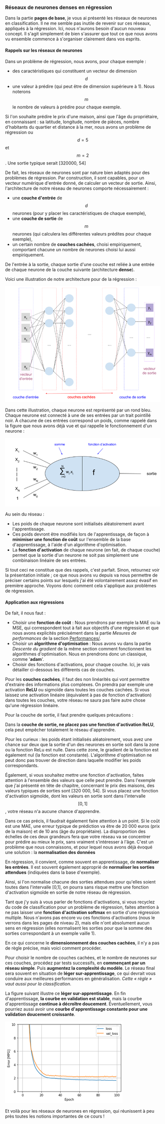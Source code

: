 <script type="text/javascript" async src="//cdn.bootcss.com/mathjax/2.7.0/MathJax.js?config=TeX-AMS-MML_HTMLorMML"></script>
<script type="text/javascript" async src="https://cdnjs.cloudflare.com/ajax/libs/mathjax/2.7.1/MathJax.js?config=TeX-MML-AM_CHTML"></script>

### Réseaux de neurones denses en régression

Dans la partie **pages de base**, je vous ai présenté les réseaux de neurones
en classification.
Il ne me semble pas inutile de revenir sur ces réseaux, appliqués à la
régression.
Ici, nous n'aurons besoin d'aucun nouveau concept.
Il s'agit simplement de bien s'assurer que tout ce que nous avons vu ensemble
commence à s'organiser clairement dans vos esprits.

#### Rappels sur les réseaux de neurones

Dans un problème de régression, nous avons, pour chaque exemple :

- des caractéristiques qui constituent un vecteur de dimension $$d$$
- une valeur à prédire (qui peut être de dimension supérieure à 1).
Nous noterons $$m$$ le nombre de valeurs à prédire pour chaque exemple.

Si l'on souhaite prédire le prix d'une maison, ainsi que l'âge du propriétaire, en connaissant : sa latitude, longitude, nombre de pièces, nombre d'habitants du quartier et distance à la mer, nous avons un problème de régression ou $$d=5$$ et $$m=2$$. Une sortie typique serait [320000, 54]

De fait, les réseaux de neurones sont par nature bien adaptés pour des
problèmes de régression.
Par construction, il sont capables, pour un vecteur numérique d'entrée donné,
de calculer un vecteur de sortie.
Ainsi, l'architecture de notre réseau de neurones comporte nécessairement :

- une **couche d'entrée** de $$d$$ neurones (pour y placer les
caractéristiques de chaque exemple),
- une **couche de sortie** de $$m$$ neurones (qui calculera les différentes
valeurs prédites pour chaque exemple),
- un certain nombre de **couches cachées**, choisi empiriquement, comportant
chacune un nombre de neurones choisi lui aussi empiriquement.

De l'entrée à la sortie, chaque sortie d'une couche est reliée à une entrée de chaque neurone de la couche suivante (architecture **dense**).

Voici une illustration de notre architecture pour de la régression :

![DNN pour la régression](images/DNN_2.png)

Dans cette illustration, chaque neurone est représenté par un rond bleu. Chaque neurone est connecté à une de ses entrées par un trait pointillé noir. À chacune de ces entrées correspond un poids, comme rappelé dans la figure que nous avons déjà vue et qui rappelle le fonctionnement d'un neurone :

![un neurone](images/neurone.png)

Au sein du réseau :

- Les poids de chaque neurone sont initialisés aléatoirement avant l'apprentissage.
- Ces poids devront être modifiés lors de l'apprentissage, de façon à
**minimiser une fonction de coût** sur l'ensemble de la base d'apprentissage,
à l'aide d'un algorithme d'optimisation.
- La **fonction d'activation** de chaque neurone (en fait, de chaque couche)
permet que la sortie d'un neurone ne soit pas simplement une combinaison
linéaire de ses entrées.

Si tout ceci ne constitue que des rappels, c'est parfait. Sinon, retournez voir la présentation initiale ; ce que nous avons vu depuis va nous permettre de préciser certains points sur lesquels j'ai été volontairement assez évasif en première approche. Voyons donc comment cela s'applique aux problèmes de régression.

#### Application aux régressions

De fait, il nous faut :

- Choisir une **fonction de coût** : Nous prendrons par exemple la MAE ou la
MSE, qui correspondent tout à fait aux objectifs d'une régression et que nous
avons explicités précisément dans la partie *Mesures de performances*
de la section [Performances/](Cours/12_performances.md).
- Choisir un **algorithme d'optimisation** : Nous avons vu dans la partie
*Descente du gradient* de la même section comment fonctionnent les algorithmes
d'optimisation.
Nous en prendrons donc un classique, comme '**adam**'.
- Choisir des fonctions d'activations, pour chaque couche. Ici, je vais détailler ci-dessous les différents cas de couches.

Pour les **couches cachées**, il faut des non linéarités qui vont permettre d'extraire des informations plus complexes.
On prendra par exemple une activation **ReLU** ou sigmoïde dans toutes les
couches cachées.
Si vous laissez une activation linéaire (équivalent à pas de fonction
d'activation) dans toutes les couches, votre réseau ne saura pas faire autre
chose qu'une régression linéaire.

Pour la couche de sortie, il faut prendre quelques précautions :

Dans la **couche de sortie, ne placez pas une fonction d'activation ReLU**,
cela peut empêcher totalement le réseau d'apprendre.

Pour les curieux : les poids étant initialisés aléatoirement, vous avez une
chance sur deux que la sortie d'un des neurones en sortie soit dans la zone
ou la fonction ReLu est nulle.
Dans cette zone, le gradient de la fonction est également nul (la fonction
est constante).
L'algorithme d'optimisation ne peut donc pas trouver de direction dans 
laquelle modifier les poids correspondants.

Également, si vous souhaitez mettre une fonction d'activation, faites
attention à l'ensemble des valeurs que celle peut prendre.
Dans l'exemple que j'ai présenté en tête de chapitre, concernant le prix des
maisons, des valeurs typiques de sorties sont  [320 000, 54].
Si vous placez une fonction d'activation sigmoïde, dont les valeurs en sortie
sont dans l'intervalle $$[0,1]$$, votre réseau n'a aucune chance d'apprendre.

Dans ce cas précis, il faudrait également faire attention à un point.
Si le coût est une MAE, une erreur typique de prédiction va être de
20 000 euros (prix de la maison) et de 10 ans (âge du propriétaire).
La disproportion des échelles de ces deux grandeurs fera que votre réseau va
se concentrer pour prédire au mieux le prix, sans vraiment s'intéresser à
l'âge.
C'est un problème que nous connaissons, et pour lequel nous avons déjà évoqué une solution : la **normalisation des données**

En régression, il convient, comme souvent en apprentissage, de
**normaliser les entrées**.
Il est souvent également approprié de **normaliser les sorties attendues**
(indiquées dans la base d'exemple).

Ainsi, si l'on normalise chacune des sorties attendues pour qu'elles soient
toutes dans l'intervalle [0,1], on pourra sans risque mettre une fonction
d'activation sigmoïde en sortie de notre réseau de régression.

Tant que j'y suis à vous parler de fonctions d'activations, si vous recyclez
du code de classification pour un problème de régression, faites attention à
ne pas laisser une **fonction d'activation softmax** en sortie d'une
régression multiple.
Nous n'avons pas encore vu ces fonctions d'activations (nous le verrons dans 
les pages de niveau 2), mais elle n'ont absolument aucun sens en régression 
(elles normalisent les sorties pour que la somme des sorties correspondant à 
un exemple vaille 1).

En ce qui concerne le **dimensionnement des couches cachées**, il n'y a pas
de règle précise, mais voici comment procéder.

Pour choisir le nombre de couches cachées, et le nombre de neurones sur ces
couches, procédez par tests successifs, en
**commençant par un réseau simple**.
Puis **augmentez la complexité du modèle**.
Le réseau final sera souvent en situation de **léger sur-apprentissage**, ce
qui devrait vous conduire aux meilleures performances en généralisation. *Cette « règle » vaut aussi pour la classification*.

La figure suivant illustre ce **léger sur-apprentissage**. En fin d'apprentissage, **la courbe en validation est stable**, mais la courbe d'apprentissage **continue à décroître doucement**. Éventuellement, vous pourriez aussi avoir une **courbe d'apprentissage constante pour une validation doucement croissante**.

![leger sur-apprentissage](images/plot_slight_overfitting_regression.png)

Et voilà pour les réseaux de neurones en régression, qui réunissent à peu près toutes les notions importantes de ce cours !